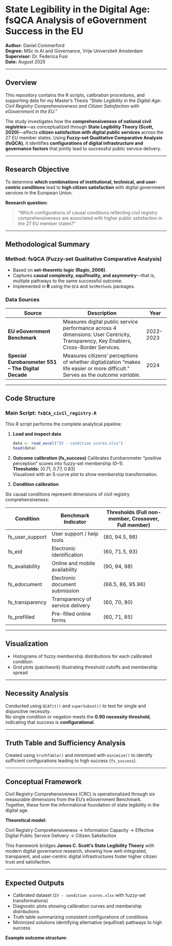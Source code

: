 # State Legibility in the Digital Age: fsQCA Analysis of eGovernment Success in the EU

**Author:** Daniel Commerford  
**Degree:** MSc in AI and Governance, Vrije Universiteit Amsterdam  
**Supervisor:** Dr. Federica Fusi  
**Date:** August 2025  

---

## Overview

This repository contains the R scripts, calibration procedures, and supporting data for my Master’s Thesis *“State Legibility in the Digital Age: Civil Registry Comprehensiveness and Citizen Satisfaction with eGovernment in the EU.”*  

The study investigates how the **comprehensiveness of national civil registries**—as conceptualized through **State Legibility Theory (Scott, 2020)**—affects **citizen satisfaction with digital public services** across the 27 EU member states. Using **Fuzzy-set Qualitative Comparative Analysis (fsQCA)**, it identifies **configurations of digital infrastructure and governance factors** that jointly lead to successful public service delivery.

---

## Research Objective 

To determine **which combinations of institutional, technical, and user-centric conditions** lead to **high citizen satisfaction** with digital government services in the European Union.

**Research question:**  
> “Which configurations of causal conditions reflecting civil registry comprehensiveness are associated with higher public satisfaction in the 27 EU member states?”

---

## Methodological Summary

### Method: fsQCA (Fuzzy-set Qualitative Comparative Analysis)
- Based on **set-theoretic logic (Ragin, 2008)**.
- Captures **causal complexity, equifinality, and asymmetry**—that is, multiple pathways to the same successful outcome.
- Implemented in **R** using the `QCA` and `SetMethods` packages.

### Data Sources
| Source | Description | Year |
|---------|--------------|------|
| **EU eGovernment Benchmark** | Measures digital public service performance across 4 dimensions: User Centricity, Transparency, Key Enablers, Cross-Border Services. | 2022–2023 |
| **Special Eurobarometer 551 – The Digital Decade** | Measures citizens’ perceptions of whether digitalization “makes life easier or more difficult.” Serves as the *outcome variable*. | 2024 |

---

## Code Structure

### Main Script: `fsQCA_civil_registry.R`

This R script performs the complete analytical pipeline:

1. **Load and inspect data**
   ```r
   data <- read_excel("IV - condition scores.xlsx")
   head(data)
   
2. **Outcome calibration (fs_success)**
Calibrates Eurobarometer “positive perception” scores into fuzzy-set membership (0–1).  
**Thresholds:** [0.71, 0.77, 0.83]  
Visualized with an S-curve plot to show membership transformation.

3. **Condition calibration**

Six causal conditions represent dimensions of civil registry comprehensiveness:

| Condition | Benchmark Indicator | Thresholds (Full non-member, Crossover, Full member) |
|------------|--------------------|------------------------------------------------------|
| fs_user_support | User support / help tools | (80, 94.5, 98) |
| fs_eid | Electronic identification | (60, 71.5, 93) |
| fs_availability | Online and mobile availability | (90, 94, 98) |
| fs_edocument | Electronic document submission | (66.5, 86, 95.96) |
| fs_transparency | Transparency of service delivery | (60, 70, 80) |
| fs_prefilled | Pre-filled online forms | (60, 71, 85) |

---

## Visualization

- Histograms of fuzzy membership distributions for each calibrated condition  
- Grid plots (patchwork) illustrating threshold cutoffs and membership spread

---

## Necessity Analysis

Conducted using `QCAfit()` and `superSubset()` to test for single and disjunctive necessity.  
No single condition or negation meets the **0.90 necessity threshold**, indicating that success is **configurational**.

---

## Truth Table and Sufficiency Analysis

Created using `truthTable()` and minimized with `minimize()` to identify sufficient configurations leading to high success (`fs_success`).

---

## Conceptual Framework

Civil Registry Comprehensiveness (CRC) is operationalized through six measurable dimensions from the EU’s eGovernment Benchmark.  
Together, these form the informational foundation of state legibility in the digital age.

**Theoretical model:**

Civil Registry Comprehensiveness → Information Capacity → Effective Digital Public Service Delivery → Citizen Satisfaction

This framework bridges **James C. Scott’s State Legibility Theory** with modern digital governance research, showing how well-integrated, transparent, and user-centric digital infrastructures foster higher citizen trust and satisfaction.

---

## Expected Outputs

- Calibrated dataset (`IV - condition scores.xlsx` with fuzzy-set transformations)  
- Diagnostic plots showing calibration curves and membership distributions  
- Truth table summarizing consistent configurations of conditions  
- Minimized solutions identifying alternative (equifinal) pathways to high success

**Example outcome structure:**



